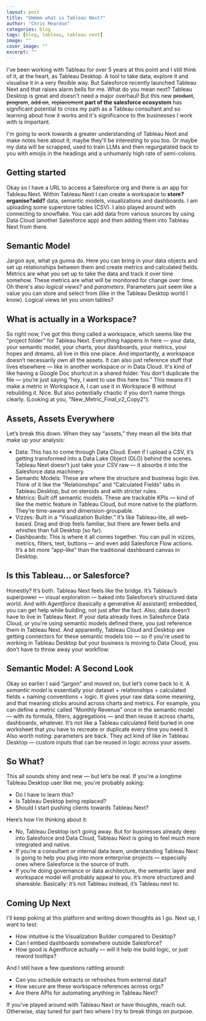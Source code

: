 ```yaml
---
layout: post
title: "Ummmm what is Tableau Next?"
author: "Chris Meardon"
categories: blog
tags: [blog, tableau, tableau next]
image: ""
cover_image: ""
excerpt: ""
---
```


I've been working with Tableau for over 5 years at this point and I still think of it, at the heart, as Tableau Desktop. A tool to take data, explore it and visualise it in a very flexible way. But Salesforce recently launched Tableau Next and that raises alarm bells for me. What do you mean next? Tableau Desktop is great and doesn't need a major overhaul! But this new ~~product~~, ~~program~~, ~~add on~~, ~~replacement~~ **part of the salesforce ecosystem** has significant potential to cross my path as a Tableau consultant and so learning about how it works and it's significance to the businesses I work with is important.

I'm going to work towards a greater understanding of Tableau Next and make notes here about it; maybe they'll be interesting to you too. Or maybe my data will be scrapped, used to train LLMs and then regurgatated back to you with emojis in the headings and a unhumanly high rate of semi-colons.

## Getting started

Okay so I have a URL to access a Salesforce org and there is an app for Tableau Next. Within Tableau Next I can create a workspace to **store?organise?add?** data, semantic models, visualizations and dashboards. I am uploading some superstore tables (CSV). I also played around with connecting to snowflake. You can add data from various sources by using Data Cloud (another Salesforce app) and then adding them into Tableau Next from there.

## Semantic Model

Jargon aye, what ya gunna do. Here you can bring in your data objects and set up relationships between them and create metrics and calculated fields. Metrics are what you set up to take the data and track it over time somehow. These metrics are what will be monitored for change over time. Oh there's also _logical views?_ and _parameters_. Parameters just seem like a value you can store and select from (like in the Tableau Desktop world I know). Logical views let you union tables?

## What is actually in a Workspace?

So right now, I’ve got this thing called a workspace, which seems like the "project folder" for Tableau Next. Everything happens in here — your data, your semantic model, your charts, your dashboards, your metrics, your hopes and dreams, all live in this one place. And importantly, a workspace doesn’t necessarily own all the assets. It can also just reference stuff that lives elsewhere — like in another workspace or in Data Cloud. It's kind of like having a Google Doc shortcut in a shared folder. You don’t duplicate the file — you’re just saying “hey, I want to use this here too.” This means if I make a metric in Workspace A, I can use it in Workspace B without rebuilding it. Nice. But also potentially chaotic if you don’t name things clearly. (Looking at you, "New_Metric_Final_v2_Copy2").

## Assets, Assets Everywhere

Let’s break this down. When they say “assets,” they mean all the bits that make up your analysis:

- Data: This has to come through Data Cloud. Even if I upload a CSV, it’s getting transformed into a Data Lake Object (DLO) behind the scenes. Tableau Next doesn’t just take your CSV raw — it absorbs it into the Salesforce data machinery.
- Semantic Models: These are where the structure and business logic live. Think of it like the “Relationships” and “Calculated Fields” tabs in Tableau Desktop, but on steroids and with stricter rules.
- Metrics: Built off semantic models. These are trackable KPIs — kind of like the metric feature in Tableau Cloud, but more native to the platform. They’re time-aware and dimension-groupable.
- Vizzes: Built in a “Visualization Builder.” It’s like Tableau-lite, all web-based. Drag and drop feels familiar, but there are fewer bells and whistles than full Desktop (so far).
- Dashboards: This is where it all comes together. You can pull in vizzes, metrics, filters, text, buttons — and even add Salesforce Flow actions. It’s a bit more “app-like” than the traditional dashboard canvas in Desktop.

## Is this Tableau… or Salesforce?

Honestly? It’s both. Tableau Next feels like the bridge. It’s Tableau’s superpower — visual exploration — baked into Salesforce’s structured data world. And with _Agentforce_ (basically a generative AI assistant) embedded, you can get help while building, not just after the fact. Also, data doesn’t have to live in Tableau Next. If your data already lives in Salesforce Data Cloud, or you're using semantic models defined there, you just reference them in Tableau Next. And apparently, Tableau Cloud and Desktop are getting connectors for these semantic models too — so if you're used to working in Tableau Desktop but your business is moving to Data Cloud, you don’t have to throw away your workflow.

## Semantic Model: A Second Look

Okay so earlier I said “jargon” and moved on, but let’s come back to it. A _semantic model_ is essentially your dataset + relationships + calculated fields + naming conventions + logic. It gives your raw data some meaning, and that meaning sticks around across charts and metrics. For example, you can define a metric called “Monthly Revenue” once in the semantic model — with its formula, filters, aggregations — and then reuse it across charts, dashboards, whatever. It’s not like a Tableau calculated field buried in one worksheet that you have to recreate or duplicate every time you need it. Also worth noting: parameters are back. They act kind of like in Tableau Desktop — custom inputs that can be reused in logic across your assets.

## So What?

This all sounds shiny and new — but let’s be real. If you're a longtime Tableau Desktop user like me, you're probably asking:

- Do I have to learn this?
- Is Tableau Desktop being replaced?
- Should I start pushing clients towards Tableau Next?

Here’s how I’m thinking about it:

- No, Tableau Desktop isn’t going away. But for businesses already deep into Salesforce and Data Cloud, Tableau Next is going to feel much more integrated and native.
- If you’re a consultant or internal data team, understanding Tableau Next is going to help you plug into more enterprise projects — especially ones where Salesforce is the source of truth.
- If you’re doing governance or data architecture, the semantic layer and workspace model will probably appeal to you. It’s more structured and shareable. Basically: it’s not Tableau instead, it’s Tableau next to.

## Coming Up Next

I'll keep poking at this platform and writing down thoughts as I go. Next up, I want to test:

- How intuitive is the Visualization Builder compared to Desktop?
- Can I embed dashboards somewhere outside Salesforce?
- How good is Agentforce actually — will it help me build logic, or just reword tooltips?

And I still have a few questions rattling around:

- Can you schedule extracts or refreshes from external data?
- How secure are these workspace references across orgs?
- Are there APIs for automating anything in Tableau Next?

If you've played around with Tableau Next or have thoughts, reach out. Otherwise, stay tuned for part two where I try to break things on purpose.
